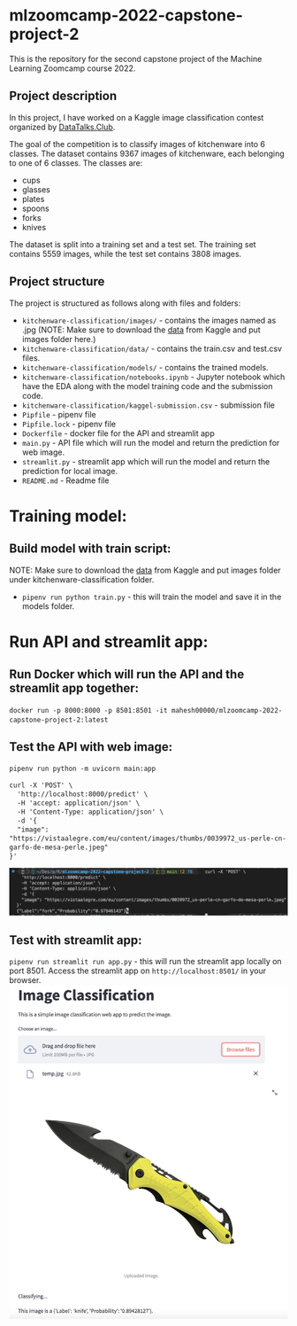 # mlzoomcamp-2022-capstone-project-2

This is the repository for the second capstone project of the Machine Learning Zoomcamp course 2022.

## Project description
In this project, I have worked on a Kaggle image classification contest organized by [DataTalks.Club](https://www.kaggle.com/competitions/kitchenware-classification/overview).

The goal of the competition is to classify images of kitchenware into 6 classes. The dataset contains 9367 images of kitchenware, each belonging to one of 6 classes. The classes are:

* cups
* glasses
* plates
* spoons
* forks
* knives

The dataset is split into a training set and a test set. The training set contains 5559 images, while the test set contains 3808 images.

## Project structure
The project is structured as follows along with files and folders:

* `kitchenware-classification/images/` - contains the images named as <id>.jpg (NOTE: Make sure to download the [data](https://www.kaggle.com/competitions/kitchenware-classification/data?select=images) from Kaggle and put images folder here.)
* `kitchenware-classification/data/` - contains the train.csv and test.csv files.
* `kitchenware-classification/models/` - contains the trained models.
* `kitchenware-classification/notebooks.ipynb` - Jupyter notebook which have the EDA along with the model training code and the submission code.
* `kitchenware-classification/kaggel-submission.csv` - submission file
* `Pipfile` - pipenv file
* `Pipfile.lock` - pipenv file
* `Dockerfile` - docker file for the API and streamlit app
* `main.py` - API file which will run the model and return the prediction for web image.
* `streamlit.py` - streamlit app which will run the model and return the prediction for local image.
* `README.md` - Readme file

# Training model:

## Build model with train script:
NOTE: Make sure to download the [data](https://www.kaggle.com/competitions/kitchenware-classification/data?select=images) from Kaggle and put images folder under kitchenware-classification folder.
* `pipenv run python train.py` - this will train the model and save it in the models folder.

# Run API and streamlit app:

## Run Docker which will run the API and the streamlit app together:
`docker run -p 8000:8000 -p 8501:8501 -it mahesh00000/mlzoomcamp-2022-capstone-project-2:latest`


## Test the API with web image:
`pipenv run python -m uvicorn main:app`
```
curl -X 'POST' \
  'http://localhost:8000/predict' \
  -H 'accept: application/json' \
  -H 'Content-Type: application/json' \
  -d '{
  "image": "https://vistaalegre.com/eu/content/images/thumbs/0039972_us-perle-cn-garfo-de-mesa-perle.jpeg"
}'
```
![test_api_local.png](./readme_img/test_api_local.png)

## Test with streamlit app:
`pipenv run streamlit run app.py` - this will run the streamlit app locally on port 8501.
Access the streamlit app on `http://localhost:8501/` in your browser.
![streamlit-app](./readme_img/streamlit-app.png)






